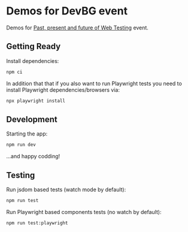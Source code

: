 # Demos for DevBG event

Demos for [Past, present and future of Web Testing](https://dev.bg/event/qa-past-present-and-future-of-web-testing/) event.

## Getting Ready

Install dependencies:

```bash
npm ci
```

In addition that that if you also want to run Playwright tests you need to install Playwright dependencies/browsers via:

```bash
npx playwright install
```

## Development

Starting the app:

```bash
npm run dev
```

...and happy codding!

## Testing

Run jsdom based tests (watch mode by default):

```bash
npm run test
```

Run Playwright based components tests (no watch by default):

```bash
npm run test:playwright
```
